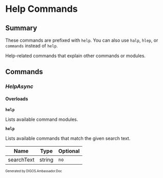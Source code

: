 ﻿Help Commands
=============
## Summary
These commands are prefixed with `help`. You can also use `halp`, `hlep`, or `commands` instead of `help`.

Help-related commands that explain other commands or modules.

## Commands
### *HelpAsync*
#### Overloads
**`help`**

Lists available command modules.

**`help`**

Lists available commands that match the given search text.

| Name | Type | Optional |
| --- | --- | --- |
| searchText | string | `no` |

<sub><sup>Generated by DIGOS.Ambassador.Doc</sup></sub>